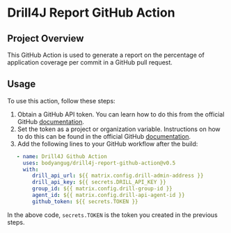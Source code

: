 # Drill4J Report GitHub Action

## Project Overview

This GitHub Action is used to generate a report on the percentage of application coverage per commit in a GitHub pull
request.

## Usage

To use this action, follow these steps:

1. Obtain a GitHub API token. You can learn how to do this from the official
   GitHub [documentation](https://docs.github.com/en/authentication/keeping-your-account-and-data-secure/managing-your-personal-access-tokens).
1. Set the token as a project or organization variable. Instructions on how to do this can be found in the official
   GitHub [documentation](https://docs.github.com/en/codespaces/managing-codespaces-for-your-organization/managing-development-environment-secrets-for-your-repository-or-organization).
1. Add the following lines to your GitHub workflow after the build:

```yml 
   - name: Drill4J Github Action
     uses: bodyangug/drill4j-report-github-action@v0.5
     with:
        drill_api_url: ${{ matrix.config.drill-admin-address }}
        drill_api_key: ${{ secrets.DRILL_API_KEY }}
        group_id: ${{ matrix.config.drill-group-id }}
        agent_id: ${{ matrix.config.drill-api-agent-id }}
        github_token: ${{ secrets.TOKEN }}
```

In the above code, `secrets.TOKEN` is the token you created in the previous steps.
